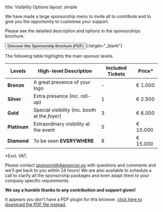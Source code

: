 title: Visibility Options
layout: simple

We have made a large sponsorship menu to invite all to contribute and to give you the opportunity to customise your support.


Please see the detailed description and options in the sponsorships brochure.

[<button class="btn">Discover this Sponsorship Brochure (PDF)</button>](/static/docs/djc-sponsorship-brochure.pdf){:target="_blank"}


The following table highlights the main sponsor levels.


| Levels | High-level Description | Included Tickets | Price*    |
| ---- | ----- | ----- |-----------|
| **Bronze** | A great presence of your logo | - | € 1.000   |
| **Silver** | Extra presence (inc. roll-up) | 1 | € 2.500   |
| **Gold** | Special visibility (inc. booth at the *foyer*) | 3 | € 6.000   |
| **Platinum** | Extraordinary visibility at the event | 5 | € 10.000  |
| **Diamond** | To be seen **EVERYWHERE** | 8 | € 15.000  |


*Excl. VAT.


Please contact [sponsors@djangocon.eu](mailto:sponsors@djangocon.eu) with questions and comments and we'll get back to you within 24 hours! We are also available to schedule a call to clarify all the sponsorship packages and even adapt them to your company specific requirements.


**We say a humble thanks to any contribution and support given!**


[//]: # (<div style="position:relative;padding-top:max&#40;60%,326px&#41;;height:0;width:100%"><iframe allow="clipboard-write" sandbox="allow-top-navigation allow-top-navigation-by-user-activation allow-downloads allow-scripts allow-same-origin allow-popups allow-modals allow-popups-to-escape-sandbox" allowfullscreen="true" style="position:absolute;border:none;width:100%;height:100%;left:0;right:0;top:0;bottom:0;" src="https://e.issuu.com/embed.html?d=pycon-sponsorship-brochure&hideIssuuLogo=false&pageLayout=singlePage&u=pyconpt"></iframe></div>)

<object data="/static/docs/djc-sponsorship-brochure.pdf" type="application/pdf" width="100%" height="700px">
    <p>It appears you don't have a PDF plugin for this browser.
        <a href="/static/docs/djc-sponsorship-brochure.pdf">click here to
        download the PDF file instead.</a>
    </p>
</object>
